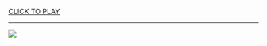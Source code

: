 
<a href="https://premium76.site?title=world_cup_games_unblocked&ref=13M">CLICK TO PLAY</a></h3>
<hr>

<a href="https://premium76.site?title=world_cup_games_unblocked&ref=13M"><img src="https://clearcache.store/games.png"></a>


